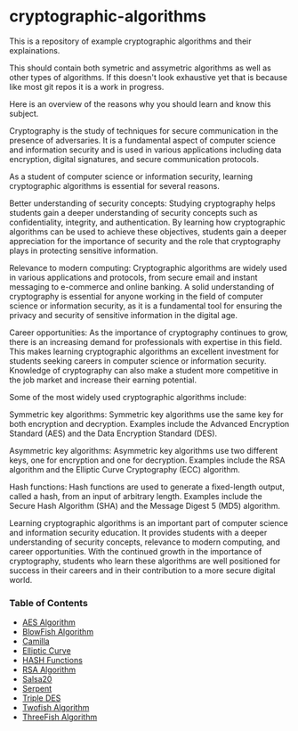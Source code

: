 # cryptographic-algorithms

This is a repository of example cryptographic algorithms and their explainations.

This should contain both symetric and assymetric algorithms as well as other types of algorithms. If this doesn't look exhaustive yet that is because like most git repos it is a work in progress.

Here is an overview of the reasons why you should learn and know this subject.

Cryptography is the study of techniques for secure communication in the presence of adversaries. It is a fundamental aspect of computer science and information security and is used in various applications including data encryption, digital signatures, and secure communication protocols.

As a student of computer science or information security, learning cryptographic algorithms is essential for several reasons.

Better understanding of security concepts: Studying cryptography helps students gain a deeper understanding of security concepts such as confidentiality, integrity, and authentication. By learning how cryptographic algorithms can be used to achieve these objectives, students gain a deeper appreciation for the importance of security and the role that cryptography plays in protecting sensitive information.

Relevance to modern computing: Cryptographic algorithms are widely used in various applications and protocols, from secure email and instant messaging to e-commerce and online banking. A solid understanding of cryptography is essential for anyone working in the field of computer science or information security, as it is a fundamental tool for ensuring the privacy and security of sensitive information in the digital age.

Career opportunities: As the importance of cryptography continues to grow, there is an increasing demand for professionals with expertise in this field. This makes learning cryptographic algorithms an excellent investment for students seeking careers in computer science or information security. Knowledge of cryptography can also make a student more competitive in the job market and increase their earning potential.

Some of the most widely used cryptographic algorithms include:

Symmetric key algorithms: Symmetric key algorithms use the same key for both encryption and decryption. Examples include the Advanced Encryption Standard (AES) and the Data Encryption Standard (DES).

Asymmetric key algorithms: Asymmetric key algorithms use two different keys, one for encryption and one for decryption. Examples include the RSA algorithm and the Elliptic Curve Cryptography (ECC) algorithm.

Hash functions: Hash functions are used to generate a fixed-length output, called a hash, from an input of arbitrary length. Examples include the Secure Hash Algorithm (SHA) and the Message Digest 5 (MD5) algorithm.

Learning cryptographic algorithms is an important part of computer science and information security education. It provides students with a deeper understanding of security concepts, relevance to modern computing, and career opportunities. With the continued growth in the importance of cryptography, students who learn these algorithms are well positioned for success in their careers and in their contribution to a more secure digital world.

### Table of Contents
- [AES Algorithm](https://github.com/rcallaby/cryptographic-algorithms/blob/main/AES-Algorithm/Introduction.md)
- [BlowFish Algorithm](https://github.com/rcallaby/cryptographic-algorithms/blob/main/BlowFish-Algorithm/Introductiion.md)
- [Camilla](https://github.com/rcallaby/cryptographic-algorithms/blob/main/Camillia/Introduction.md)
- [Elliptic Curve](https://github.com/rcallaby/cryptographic-algorithms/blob/main/Elliptic-Curve/Introduction.md)
- [HASH Functions](https://github.com/rcallaby/cryptographic-algorithms/blob/main/Hash-Functions/introduction.md)
- [RSA Algorithm](https://github.com/rcallaby/cryptographic-algorithms/tree/main/RSA-Algorithm)
- [Salsa20](https://github.com/rcallaby/cryptographic-algorithms/tree/main/Salsa20)
- [Serpent](https://github.com/rcallaby/cryptographic-algorithms/tree/main/Serpent)
- [Triple DES](https://github.com/rcallaby/cryptographic-algorithms/tree/main/Triple-DES)
- [Twofish Algorithm](https://github.com/rcallaby/cryptographic-algorithms/tree/main/TwoFish-Algorithm)
- [ThreeFish Algorithm](https://github.com/rcallaby/cryptographic-algorithms/tree/main/ThreeFish-Algorithm)
